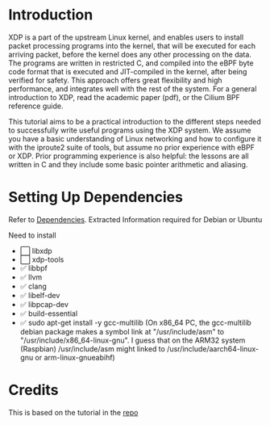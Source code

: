 # Introduction

XDP is a part of the upstream Linux kernel, and enables users to install packet processing programs into the kernel, that will be executed for each arriving packet, before the kernel does any other processing on the data. The programs are written in restricted C, and compiled into the eBPF byte code format that is executed and JIT-compiled in the kernel, after being verified for safety. This approach offers great flexibility and high performance, and integrates well with the rest of the system. For a general introduction to XDP, read the academic paper (pdf), or the Cilium BPF reference guide.

This tutorial aims to be a practical introduction to the different steps needed to successfully write useful programs using the XDP system. We assume you have a basic understanding of Linux networking and how to configure it with the iproute2 suite of tools, but assume no prior experience with eBPF or XDP. Prior programming experience is also helpful: the lessons are all written in C and they include some basic pointer arithmetic and aliasing.

# Setting Up Dependencies
Refer to [Dependencies](Dependencies.md).
Extracted Information required for Debian or Ubuntu

Need to install
- ⬜ libxdp
- ⬜ xdp-tools 
- ✅ libbpf
- ✅ llvm
- ✅ clang
- ✅ libelf-dev
- ✅ libpcap-dev 
- ✅ build-essential
- ✅ sudo apt-get install -y gcc-multilib (On x86_64 PC, the gcc-multilib debian package makes a symbol link at "/usr/include/asm" to "/usr/include/x86_64-linux-gnu".
I guess that on the ARM32 system (Raspbian) /usr/include/asm might linked to /usr/include/aarch64-linux-gnu or arm-linux-gnueabihf)

# Credits

This is based on the tutorial in the [repo](https://github.com/xdp-project/xdp-tutorial)